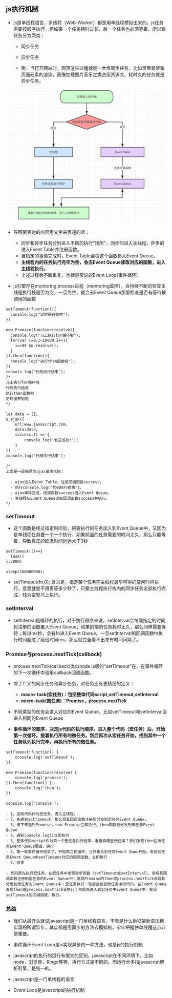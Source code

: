 ## js执行机制

- js是单线程语言，多线程（Web-Worker）都是用单线程模拟出来的。js任务需要按顺序执行，但如果一个任务耗时过长，后一个任务也必须等着，所以将任务分为两类：
  - 同步任务
  - 异步任务

  - 例：当打开网站时，网页渲染过程就是一大堆同步任务，比如页面骨架和页面元素的渲染。而像加载图片音乐之类占用资源大、耗时久的任务就是异步任务。

![](./js执行机制.jpg)

- 导图要表达的内容用文字来表述的话：

  - 同步和异步任务分别进入不同的执行"场所"，同步的进入主线程，异步的进入Event Table并注册函数。
  - 当指定的事情完成时，Event Table会将这个函数移入Event Queue。
  - **主线程内的任务执行完毕为空，会去Event Queue读取对应的函数，进入主线程执行。**
  - 上述过程会不断重复，也就是常说的Event Loop(事件循环)。

- js引擎存在montoring process进程（montoring监控），会持续不断的检查主线程执行栈是否为空，一旦为空，就会去Event Queue那里检查是否有等待被调用的函数

```
setTimeout(function(){
  console.log("定时器开始啦");
})

new Promise(function(resolve){
  console.log("马上执行for循环啦");
  for(var i=0;i<10000;i++){
    i==99 && resolve();
  }
}).then(function(){
  console.log("执行then函数啦");
})
console.log("代码执行结束");
/* 
马上执行for循环啦
代码执行结束
执行then函数啦
定时器开始啦
*/

let data = [];
$.ajax({
    url:www.javascript.com,
    data:data,
    success:() => {
        console.log('发送成功!');
    }
})
console.log('代码执行结束');

/*
上面是一段简易的ajax请求代码：

  - ajax进入Event Table，注册回调函数success。
  - 执行console.log('代码执行结束')。
  - ajax事件完成，回调函数success进入Event Queue。
  - 主线程从Event Queue读取回调函数success并执行。
*/

```

### setTimeout

- 这个函数是经过指定时间后，把要执行的任务加入到Event Queue中，又因为是单线程任务要一个一个执行，如果前面的任务需要的时间太久，那么只能等着，导致真正的延迟时间远远大于3秒
```
setTimeout(()=>{
  task()
},3000)

sleep(100000000);
```

- setTimeout(fn,0); 含义是，指定某个任务在主线程最早可得的空闲时间执行，意思就是不用再等多少秒了，只要主线程执行栈内的同步任务全部执行完成，栈为空就马上执行。

### setInterval

- setInterval是循环的执行，对于执行顺序来说，setInterval会每隔指定的时间将注册的函数置入Event Queue，如果前端的任务耗时太久，那么同样需要等待；每过ms秒，会有fn进入Event Queue。一旦setInterval的回调函数fn执行时间超过了延迟时间ms，那么就完全看不出来有时间间隔了。

### Promise与process.nextTick(callback)

- process.nextTick(callback)类似node.js版的“setTimeout”在，在事件循环的下一次循环中调用callback回调函数。

- 除了广义的同步任务和异步任务，对任务还有更精细的定义：
  - **macro-task(宏任务)：包括整体代码script,setTimeout,setInterval**
  - **micro-task(微任务)：Promise，process.nextTick**
- 不同类型的任务会进入对应的Event Queue，比如setTimeout和setInterval会进入相同的Event Queue

- **事件循环的顺序，决定js代码的执行顺序。进入整个代码（宏任务）后，开始第一次循环。接着执行所有的微任务。然后再次从宏任务开始，找到其中一个任务队列执行完毕，再执行所有的微任务。**

```
setTimeout(function() {
    console.log('setTimeout');
})

new Promise(function(resolve) {
    console.log('promise');
}).then(function() {
    console.log('then');
})

console.log('console');

- 1、这段代码作为宏任务，进入主线程。
- 2、先遇到setTimeout，那么将其回调函数注册后分发到宏任务Event Queue。
- 3、接下来遇到Promise，new Promise立即执行，then函数被分发到微任务Event Queue
- 4、遇到console.log()立即执行
- 5、整体代码script作为第一个宏任务执行结束，看看有哪些微任务？我们发现then在微任务Event Queue里面，执行
- 6、第一轮事件循环结束了，开始第二轮循环，当然要从宏任务Event Queu开始。发现宏任务Event Queue中setTimeout对应的回调函数，立即执行
- 7、结束

- 代码首先执行宏任务，在宏任务中发现异步函数（setTimeout或setInterval），会将其回调函数注册到宏任务的Event Queue中；发现Promise的then或process.nextTick会将其分发到微任务的Event Queue中；宏任务执行一轮后会检查微任务中的代码，在Event Queue发现then或process.nextTick会执行；然后再进入到宏任务中Event Queue中，发现setTimeout的回调函数，执行。
```

### 总结

- 我们从最开头就说javascript是一门单线程语言，不管是什么新框架新语法糖实现的所谓异步，其实都是用同步的方法去模拟的，牢牢把握住单线程这点非常重要。

- 事件循环Event Loop是js实现异步的一种方法，也是js的执行机制

- javascript的执行的运行有很大的区别，javascript在不同环境下，比如node，浏览器，Ringo等等，执行方式是不同的。而运行大多指javascript解析引擎，是统一的。

- javascript是一门单线程的语言
- Event Loop是javascript的执行机制